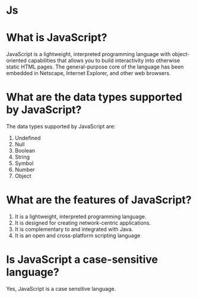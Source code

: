 # Js
# What is JavaScript?
JavaScript is a lightweight, interpreted programming language with object-oriented capabilities that allows you to build interactivity into otherwise static HTML pages. The general-purpose core of the language has been embedded in Netscape, Internet Explorer, and other web browsers.

# What are the data types supported by JavaScript?
The data types supported by JavaScript are:
1. Undefined
2. Null
3. Boolean
4. String
5. Symbol
6. Number
7. Object

# What are the features of JavaScript?
1. It is a lightweight, interpreted programming language.
2. It is designed for creating network-centric applications.
3. It is complementary to and integrated with Java.
4. It is an open and cross-platform scripting language

#  Is JavaScript a case-sensitive language?
Yes, JavaScript is a case sensitive language.








